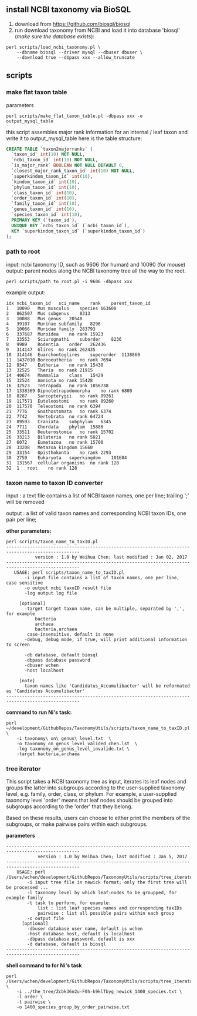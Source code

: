## install NCBI taxonomy via BioSQL
1. download from https://github.com/biosql/biosql
2. run download taxonomy from NCBI and load it into database 'biosql' (_*make sure the database exists*_):
```
perl scripts/load_ncbi_taxonomy.pl \
    --dbname biosql --driver mysql --dbuser dbuser \
    --download true --dbpass xxx --allow_truncate
```

## scripts
### make flat taxon table
parameters
```
perl scripts/make_flat_taxon_table.pl -dbpass xxx -o output_mysql_table
```
this script assembles major rank information for an internal / leaf taxon and write it to output_mysql_table
here is the table structure:
```sql
CREATE TABLE `taxon2majorranks` (
  `taxon_id` int(10) NOT NULL,
  `ncbi_taxon_id` int(10) NOT NULL,
  `is_major_rank` BOOLEAN NOT NULL DEFAULT 0,
  `closest_major_rank_taxon_id` int(10) NOT NULL,
  `superkindom_taxon_id` int(10),
  `kindom_taxon_id` int(10),
  `phylum_taxon_id` int(10),
  `class_taxon_id` int(10),
  `order_taxon_id` int(10),
  `family_taxon_id` int(10),
  `genus_taxon_id` int(10),
  `species_taxon_id` int(10),
  PRIMARY KEY (`taxon_id`),
  UNIQUE KEY `ncbi_taxon_id` (`ncbi_taxon_id`),
  KEY `superkindom_taxon_id` (`superkindom_taxon_id`)
);
```

### path to root
input: ncbi taxonomy ID, such as 9606 (for human) and 10090 (for mouse)
output: parent nodes along the NCBI taxonomy tree all the way to the root.
```
perl scripts/path_to_root.pl -i 9606 -dbpass xxx
```

example output:
```
idx	ncbi_taxon_id   sci_name	rank	parent_taxon_id
1	10090	Mus musculus	species	663600
2	862507	Mus	subgenus	8313
3	10088	Mus	genus	20548
4	39107	Murinae	subfamily	8296
5	10066	Muridae	family	283793
6	337687	Muroidea	no rank	15923
7	33553	Sciurognathi	suborder	8236
8	9989	Rodentia	order	262436
9	314147	Glires	no rank	262435
10	314146	Euarchontoglires	superorder	1138860
11	1437010	Boreoeutheria	no rank	7694
12	9347	Eutheria	no rank	15430
13	32525	Theria	no rank	21915
14	40674	Mammalia	class	15429
15	32524	Amniota	no rank	15428
16	32523	Tetrapoda	no rank	1056738
17	1338369	Dipnotetrapodomorpha	no rank	6800
18	8287	Sarcopterygii	no rank	89261
19	117571	Euteleostomi	no rank	89260
20	117570	Teleostomi	no rank	6394
21	7776	Gnathostomata	no rank	6374
22	7742	Vertebrata	no rank	64724
23	89593	Craniata	subphylum	6345
24	7711	Chordata	phylum	15886
25	33511	Deuterostomia	no rank	15702
26	33213	Bilateria	no rank	5021
27	6072	Eumetazoa	no rank	15700
28	33208	Metazoa	kingdom	15660
29	33154	Opisthokonta	no rank	2293
30	2759	Eukaryota	superkingdom	101684
31	131567	cellular organisms	no rank	128
32	1	root	no rank	128
```

### taxon name to taxon ID converter
input : a text file contains a list of NCBI taxon names, one per line; trailing ';' will be removed

output : a list of valid taxon names and corresponding NCBI taxon IDs, one pair per line;

**other parameters:**
```
perl scripts/taxon_name_to_taxID.pl
--------------------------------------------------------------------------------------------------
           version : 1.0 by Weihua Chen; last modified : Jan 02, 2017
--------------------------------------------------------------------------------------------------
   USAGE: perl scripts/taxon_name_to_taxID.pl
       -i input file contains a list of taxon names, one per line, case sensitive
       -o output ncbi taxoID result file
       -log output log file

     [optional]
       -target target taxon name, can be multiple, separated by ',', for example
           bacteria
           archaea
           bacteria,archaea
        case-insensitive, default is none
       -debug, debug mode, if true, will print additional information to screen

       -db database, default biosql
       -dbpass database password
       -dbuser wchen
       -host localhost

     [note]
       taxon names like 'Candidatus_Accumulibacter' will be reformated as 'Candidatus Accumulibacter'
--------------------------------------------------------------------------------------------------
```

**command to run Ni's task:**
```
perl ~/development/GithubRepos/TaxonomyUtils/scripts/taxon_name_to_taxID.pl \
    -i taxonomy\ on\ genus\ level.txt  \
    -o taxonomy_on_genus_level_valided_chen.lst  \
    -log taxonomy_on_genus_level_invalide.txt \
    -target bacteria,archaea
```

### tree iterator
This script takes a NCBI taxonomy tree as input, iterates its leaf nodes and groups the latter into subgroups according to the user-supplied taxonomy level, e.g. family, order, class, or phylum. For example, a user-supplied taxonomy level 'order' means that leaf nodes should be grouped into subgroups according to the 'order' that they belong.

Based on these results, users can choose to either print the members of the subgroups, or make pairwise pairs within each subgroups.

**parameters**

```shell
--------------------------------------------------------------------------------------------------
    		version : 1.0 by Weihua Chen; last modified : Jan 5, 2017
--------------------------------------------------------------------------------------------------
    USAGE: perl /Users/wchen/development/GithubRepos/TaxonomyUtils/scripts/tree_iterator.pl
        -i input tree file in newick format; only the first tree will be processed ...
        -l taxonomy level by which leaf-nodes to be groupped, for example family
        -t task to perform, for example:
            list : list leaf species names and corresponding taxIDs
            pairwise : list all possible pairs within each group
        -o output file
      [optional]
        -dbuser database user name, default is wchen
        -host database host, default is localhost
        -dbpass database password, default is xxx
        -d database, default is biosql
--------------------------------------------------------------------------------------------------
```

**shell command to for Ni's task**
```
perl /Users/wchen/development/GithubRepos/TaxonomyUtils/scripts/tree_iterator.pl \
    -i ../the_tree/Zcbk36n2u-F0h-k9klTbyg_newick_1400_species.txt \
    -l order \
    -t pairwise \
    -o 1400_species_group_by_order_pairwise.txt
```
